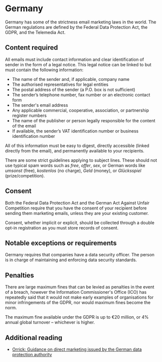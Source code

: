 # Germany
Germany has some of the strictness email marketing laws in the world. The German regulations are defined by the Federal Data Protection Act, the GDPR, and the Telemedia Act.

## Content required
All emails must include contact information and clear identification of sender in the form of a legal notice. This legal notice can be linked to but must contain the following information:
- The name of the sender and, if applicable, company name
- The authorised representatives for legal entities
- The postal address of the sender (a P.O. box is not sufficient)
- The sender’s telephone number, fax number or an electronic contact form
- The sender's email address
- Any applicable commercial, cooperative, association, or partnership register numbers
- The name of the publisher or person legally responsible for the content of the email
- If available, the sender’s VAT identification number or business identification number

All of this information must be easy to digest, directly accessible (linked directly from the email), and permanently available to your recipients.

There are some strict guidelines applying to subject lines. These should not use typical spam words such as _free_, _offer_, _sex_, or German words like _umsonst_ (free), _kostenlos_ (no charge), _Geld_ (money), or _Glücksspiel_ (prize/competition).

## Consent
Both the Federal Data Protection Act and the German Act Against Unfair Competition require that you have the consent of your recipient before sending them marketing emails, unless they are your existing customer. 

Consent, whether implicit or explicit, should be collected through a double opt-in registration as you must store records of consent.

## Notable exceptions or requirements
Germany requires that companies have a data security officer. The person is in charge of maintaining and enforcing data security standards.

## Penalties
There are large maximum fines that can be levied as penalties in the event of a breach, however the Information Commissioner's Office (ICO) has repeatedly said that it would not make early examples of organisations for minor infringements of the GDPR, nor would maximum fines become the norm.

The maximum fine available under the GDPR is up to €20 million, or 4% annual global turnover – whichever is higher.

## Additional reading
- [Orrick: Guidance on direct marketing issued by the German data protection authority](https://blogs.orrick.com/trustanchor/2018/12/07/guidance-on-direct-marketing-issued-by-the-german-data-protection-supervisory-authorities/)

